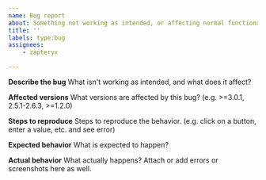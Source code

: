 ```yaml
---
name: Bug report
about: Something not working as intended, or affecting normal functionality.
title: ''
labels: type:bug
assignees:
    - zapteryx

---
```


**Describe the bug**
What isn't working as intended, and what does it affect?

**Affected versions**
What versions are affected by this bug? (e.g. >=3.0.1, 2.5.1-2.6.3, >=1.2.0)

**Steps to reproduce**
Steps to reproduce the behavior. (e.g. click on a button, enter a value, etc. and see error)

**Expected behavior**
What is expected to happen?

**Actual behavior**
What actually happens? Attach or add errors or screenshots here as well.
